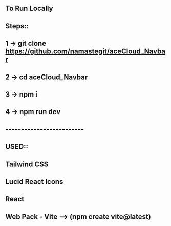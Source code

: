 ## To Run Locally

## Steps::
   ## 1 -> git clone https://github.com/namastegit/aceCloud_Navbar
   ## 2 -> cd aceCloud_Navbar
   ## 3 -> npm i
   ## 4 -> npm run dev


## -------------------------


## USED::
  ## Tailwind CSS   
  ## Lucid React Icons
  ## React 
  ## Web Pack - Vite --> (npm create vite@latest)
